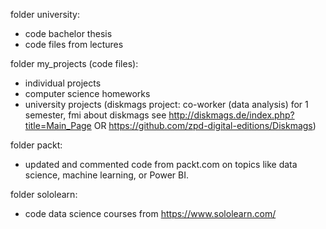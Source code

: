 folder university:
- code bachelor thesis
- code files from lectures

folder my_projects (code files):
- individual projects
- computer science homeworks
- university projects (diskmags project: co-worker (data analysis) for 1 semester, fmi about diskmags see http://diskmags.de/index.php?title=Main_Page OR https://github.com/zpd-digital-editions/Diskmags)

folder packt:
-  updated and commented code from packt.com on topics like data science, machine learning, or Power BI.

folder sololearn:
- code data science courses from https://www.sololearn.com/
